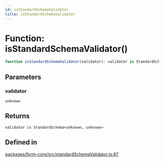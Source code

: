 ```yaml
---
id: isStandardSchemaValidator
title: isStandardSchemaValidator
---
```


# Function: isStandardSchemaValidator()

```ts
function isStandardSchemaValidator(validator): validator is StandardSchema<unknown, unknown>
```

## Parameters

### validator

`unknown`

## Returns

`validator is StandardSchema<unknown, unknown>`

## Defined in

[packages/form-core/src/standardSchemaValidator.ts:87](https://github.com/TanStack/form/blob/main/packages/form-core/src/standardSchemaValidator.ts#L87)
